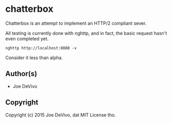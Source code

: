 # chatterbox #

Chatterbox is an attempt to implement an HTTP/2 compliant sever.

All testing is currently done with nghttp, and in fact, the basic request hasn't even completed yet.

```
nghttp http://localhost:8080 -v
```

Consider it less than alpha.

## Author(s) ##

* Joe DeVivo

## Copyright ##

Copyright (c) 2015 Joe DeVivo, dat MIT License tho.
